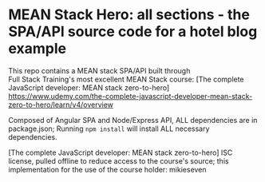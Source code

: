 # MEAN Stack Hero: all sections - the SPA/API source code for a hotel blog example

This repo contains a MEAN stack SPA/API built through   
Full Stack Training's most excellent MEAN Stack course: 
[The complete JavaScript developer: MEAN stack zero-to-hero]
https://www.udemy.com/the-complete-javascript-developer-mean-stack-zero-to-hero/learn/v4/overview

Composed of Angular SPA and Node/Express API, 
ALL dependencies are in package.json;
Running `npm install` will install ALL necessary dependencies.

[The complete JavaScript developer: MEAN stack zero-to-hero]
ISC license, pulled offline to reduce access to the course's source; this implementation for the use of the course holder: mikieseven

